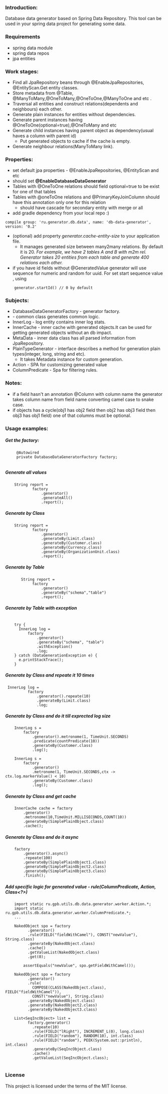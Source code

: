 ### Introduction:
Database data generator based on Spring Data Repository. 
This tool can be used in your spring data project for generating some data.

### Requirements
* spring data module
* spring data repos
* jpa entities

### Work stages:
* Find all JpaRepository beans through @EnableJpaRepositories, @EntityScan.Get entity classes. 
* Store metadata from @Table, @ManyToMany,@OneToMany,@OneToOne,@ManyToOne and etc .
* Traversal all entities and construct relations(dependents and neighbours) each other.
* Generate plain instances for entities without dependencies.
* Generate parent instances having @OneToOne(optional=true),@OneToMany and etc
* Generate child instances having parent object as dependency(usual haves a column with parent id)
    * Put generated objects to cache if the cache is empty. 
* Generate neighbour relations(ManyToMany link).

### Properties:
* set default jpa properties - @EnableJpaRepositories, @EntityScan and etc
* should set **@EnableDatabaseDataGenerator**
* Tables with @OneToOne relations should field optional=true to be exist for one of that tables 
* Tables with @oneToOne relations and @PrimaryKeyJoinColumn should have this annotation only one for this relation
    * should have cascade for secondary entity with merge or all
* add gradle dependency from your local repo :)  
```
compile group: 'ru.generator.db.data', name: 'db-data-generator', version: '0.2'
```
* (optional) add property *generator.cache-entity-size* to your application file. 
    * It manages generated size between many2many relations. By default it is 20.
      *For example, we have 2 tables A and B with m2m rel. Generator takes 20 entities from each table and generate 400 relations each other.*
* if you have id fields without @GeneratedValue generator will use sequence for numeric and random for uuid. For set start sequence value , using 
```
    generator.startId() // 0 by default
```
### Subjects:
* DatabaseDataGeneratorFactory - generator factory.
* <? extends Generator> - common class generates common logic.
* InnerLog - log entity contains inner log stats.
* InnerCache - inner cache with generated objects.It can be used for getting generated objects without an db impact.  
* MetaData - inner data class has all parsed information from JpaRepository.
* PlainTypeGenerator - interface describes a method for generation plain types(integer, long, string and etc). 
    * It takes Metadata instance for custom generation.
* Action - SPA for customizing generated value
* ColumnPredicate - Spa for filtering rules.

### Notes:
* if a field hasn't an annotation @Column with column name the generator takes column 
name from field name converting camel case to snake case.
* if objects has a cycle(obj1 has obj2 field then obj2 has obj3 field then obj3 has obj1 field) 
one of that columns must be optional.

### Usage examples:

##### Get the factory:
```
     @Autowired
     private DatabaseDataGeneratorFactory factory;
     
```
##### Generate all values

```
    String report =
            factory
                .generator()
                .generateAll()
                .report();

```

##### Generate by Class
```
    String report =
            factory
                .generator()
                .generateBy(Limit.class)
                .generateBy(Customer.class)
                .generateBy(Currency.class)
                .generateBy(OrganizationUnit.class)
                .report();

```
##### Generate by Table
```
       String report =
            factory
                .generator()
                .generateBy("schema","table")
                .report();

```

##### Generate by Table with exception
```

    try {
      InnerLog log =
          factory
              .generator()
              .generateBy("schema", "table")
              .withException()
              .log;
    } catch (DataGenerationException e) {
      e.printStackTrace();
    }

```

##### Generate by Class and repeate it 10 times
```
 InnerLog log =
          factory
              .generator().repeate(10)
              .generateBy(Limit.class)
              .log;

```
##### Generate by Class and do it till exprected log size  
```
    InnerLog s =
        factory
            .generator().metronome(1, TimeUnit.SECONDS)
            .predicate(countPredicate(10))
            .generateBy(Customer.class)
            .log();

    InnerLog s =
        factory
            .generator()
            .metronome(1, TimeUnit.SECONDS,ctx -> ctx.log.markerValue() < 10)
            .generateBy(Customer.class)
            .log();
```
##### Generate by Class and get cache 
```
    InnerCache cache = factory
        .generator()
        .metronome(10,TimeUnit.MILLISECONDS,COUNT(10))
        .generateBy(SimplePlainObject.class)
        .cache();
```

##### Generate by Class and do it async
```
    factory
        .generator().async()
        .repeate(100)
        .generateBy(SimplePlainObject1.class)
        .generateBy(SimplePlainObject2.class)
        .generateBy(SimplePlainObject3.class)
        .finish();
```
##### Add specific logic for generated value - rule(ColumnPredicate, Action, Class<?>)
```
    import static ru.gpb.utils.db.data.generator.worker.Action.*;
    import static ru.gpb.utils.db.data.generator.worker.ColumnPredicate.*;
    ... 
    
    NakedObject spo = factory
    	  .generator()
    	  .rule(FIELD("fieldWithCamel"), CONST("newValue"), String.class)
    	  .generateBy(NakedObject.class)
    	  .cache()
    	  .getValueList(NakedObject.class)
    	  .get(0);
    
    	assertEquals("newValue", spo.getFieldWithCamel());
    	
    NakedObject spo = factory
          .generator()
          .rule(
            COMPOSE(CLASS(NakedObject.class), FIELD("fieldWithCamel")), 
            CONST("newValue"), String.class)
          .generateBy(NakedObject.class)
          .generateBy(NakedObject2.class)
          .generateBy(NakedObject3.class)
          
    List<SeqIncObject> list =
    	  factory.generator()
    		.repeate(10)
    		.rule(FIELD("lRight"), INCREMENT_L(0), long.class)
    		.rule(FIELD("random"), RANDOM(10), int.class)
    		.rule(FIELD("random"), PEEK(System.out::println), int.class)
    		.generateBy(SeqIncObject.class)
    		.cache()
    		.getValueList(SeqIncObject.class);      
    	
```

### License
This project is licensed under the terms of the MIT license.
